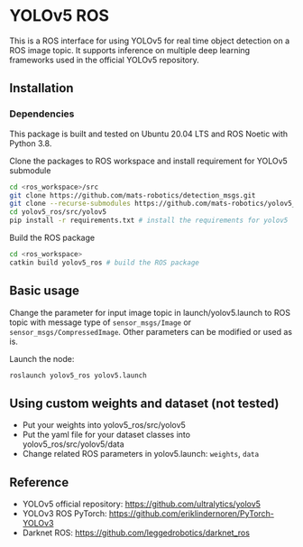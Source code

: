 # YOLOv5 ROS
This is a ROS interface for using YOLOv5 for real time object detection on a ROS image topic. It supports inference on multiple deep learning frameworks used in the official YOLOv5 repository.

## Installation

### Dependencies
This package is built and tested on Ubuntu 20.04 LTS and ROS Noetic with Python 3.8.

Clone the packages to ROS workspace and install requirement for YOLOv5 submodule
```bash
cd <ros_workspace>/src
git clone https://github.com/mats-robotics/detection_msgs.git
git clone --recurse-submodules https://github.com/mats-robotics/yolov5_ros.git 
cd yolov5_ros/src/yolov5
pip install -r requirements.txt # install the requirements for yolov5
```
Build the ROS package
```bash
cd <ros_workspace>
catkin build yolov5_ros # build the ROS package
```
## Basic usage
Change the parameter for input image topic in launch/yolov5.launch to ROS topic with message type of `sensor_msgs/Image` or `sensor_msgs/CompressedImage`. Other parameters can be modified or used as is.

Launch the node:
```bash
roslaunch yolov5_ros yolov5.launch
```

## Using custom weights and dataset (not tested)
* Put your weights into yolov5_ros/src/yolov5
* Put the yaml file for your dataset classes into yolov5_ros/src/yolov5/data
* Change related ROS parameters in yolov5.launch: `weights`,  `data`

## Reference
* YOLOv5 official repository: https://github.com/ultralytics/yolov5
* YOLOv3 ROS PyTorch: https://github.com/eriklindernoren/PyTorch-YOLOv3
* Darknet ROS: https://github.com/leggedrobotics/darknet_ros
